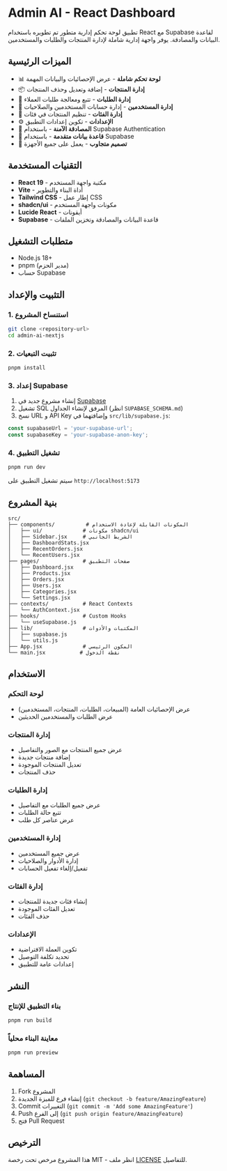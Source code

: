 # Admin AI - React Dashboard

تطبيق لوحة تحكم إدارية متطور تم تطويره باستخدام React مع Supabase لقاعدة البيانات والمصادقة. يوفر واجهة إدارية شاملة لإدارة المنتجات والطلبات والمستخدمين.

## الميزات الرئيسية

- 📊 **لوحة تحكم شاملة** - عرض الإحصائيات والبيانات المهمة
- 📦 **إدارة المنتجات** - إضافة وتعديل وحذف المنتجات
- 🛒 **إدارة الطلبات** - تتبع ومعالجة طلبات العملاء
- 👥 **إدارة المستخدمين** - إدارة حسابات المستخدمين والصلاحيات
- 📁 **إدارة الفئات** - تنظيم المنتجات في فئات
- ⚙️ **الإعدادات** - تكوين إعدادات التطبيق
- 🔐 **المصادقة الآمنة** - باستخدام Supabase Authentication
- 💾 **قاعدة بيانات متقدمة** - باستخدام Supabase
- 📱 **تصميم متجاوب** - يعمل على جميع الأجهزة

## التقنيات المستخدمة

- **React 19** - مكتبة واجهة المستخدم
- **Vite** - أداة البناء والتطوير
- **Tailwind CSS** - إطار عمل CSS
- **shadcn/ui** - مكونات واجهة المستخدم
- **Lucide React** - أيقونات
- **Supabase** - قاعدة البيانات والمصادقة وتخزين الملفات

## متطلبات التشغيل

- Node.js 18+ 
- pnpm (مدير الحزم)
- حساب Supabase

## التثبيت والإعداد

### 1. استنساخ المشروع
```bash
git clone <repository-url>
cd admin-ai-nextjs
```

### 2. تثبيت التبعيات
```bash
pnpm install
```

### 3. إعداد Supabase

1. إنشاء مشروع جديد في [Supabase](https://supabase.com/)
2. تشغيل SQL المرفق لإنشاء الجداول (انظر `SUPABASE_SCHEMA.md`)
3. نسخ URL و API Key وإضافتهما في `src/lib/supabase.js`:

```javascript
const supabaseUrl = 'your-supabase-url';
const supabaseKey = 'your-supabase-anon-key';
```

### 4. تشغيل التطبيق

```bash
pnpm run dev
```

سيتم تشغيل التطبيق على `http://localhost:5173`

## بنية المشروع

```
src/
├── components/          # المكونات القابلة لإعادة الاستخدام
│   ├── ui/             # مكونات shadcn/ui
│   ├── Sidebar.jsx     # الشريط الجانبي
│   ├── DashboardStats.jsx
│   ├── RecentOrders.jsx
│   └── RecentUsers.jsx
├── pages/              # صفحات التطبيق
│   ├── Dashboard.jsx
│   ├── Products.jsx
│   ├── Orders.jsx
│   ├── Users.jsx
│   ├── Categories.jsx
│   └── Settings.jsx
├── contexts/           # React Contexts
│   └── AuthContext.jsx
├── hooks/              # Custom Hooks
│   └── useSupabase.js
├── lib/                # المكتبات والأدوات
│   ├── supabase.js
│   └── utils.js
├── App.jsx             # المكون الرئيسي
└── main.jsx           # نقطة الدخول
```

## الاستخدام

### لوحة التحكم
- عرض الإحصائيات العامة (المبيعات، الطلبات، المنتجات، المستخدمين)
- عرض الطلبات والمستخدمين الحديثين

### إدارة المنتجات
- عرض جميع المنتجات مع الصور والتفاصيل
- إضافة منتجات جديدة
- تعديل المنتجات الموجودة
- حذف المنتجات

### إدارة الطلبات
- عرض جميع الطلبات مع التفاصيل
- تتبع حالة الطلبات
- عرض عناصر كل طلب

### إدارة المستخدمين
- عرض جميع المستخدمين
- إدارة الأدوار والصلاحيات
- تفعيل/إلغاء تفعيل الحسابات

### إدارة الفئات
- إنشاء فئات جديدة للمنتجات
- تعديل الفئات الموجودة
- حذف الفئات

### الإعدادات
- تكوين العملة الافتراضية
- تحديد تكلفة التوصيل
- إعدادات عامة للتطبيق

## النشر

### بناء التطبيق للإنتاج
```bash
pnpm run build
```

### معاينة البناء محلياً
```bash
pnpm run preview
```

## المساهمة

1. Fork المشروع
2. إنشاء فرع للميزة الجديدة (`git checkout -b feature/AmazingFeature`)
3. Commit التغييرات (`git commit -m 'Add some AmazingFeature'`)
4. Push إلى الفرع (`git push origin feature/AmazingFeature`)
5. فتح Pull Request

## الترخيص

هذا المشروع مرخص تحت رخصة MIT - انظر ملف [LICENSE](LICENSE) للتفاصيل.
